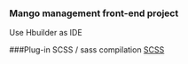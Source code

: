 

### Mango management front-end project
Use Hbuilder as IDE

###Plug-in
SCSS / sass compilation
[SCSS](https://ext.dcloud.net.cn/plugin?id=2046)